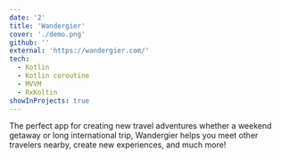 ```yaml
---
date: '2'
title: 'Wandergier'
cover: './demo.png'
github: ''
external: 'https://wandergier.com/'
tech:
  - Kotlin
  - Kotlin coroutine
  - MVVM
  - RxKoltin
showInProjects: true
---
```


The perfect app for creating new travel adventures whether a weekend getaway or long international trip, Wandergier helps you meet other travelers nearby, create new experiences, and much more!
